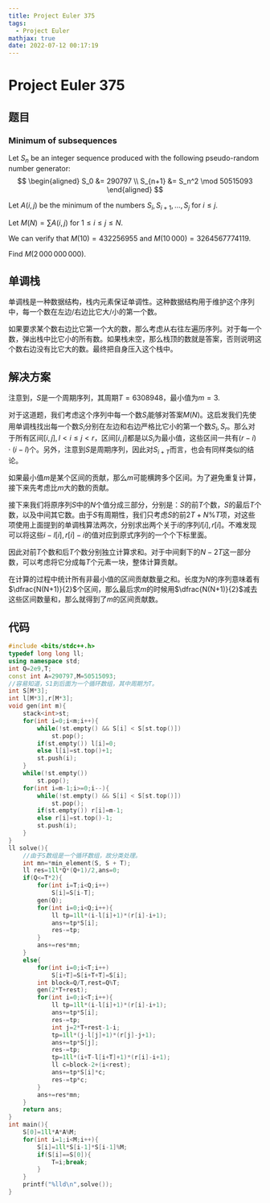 ```yaml
---
title: Project Euler 375
tags:
  - Project Euler
mathjax: true
date: 2022-07-12 00:17:19
---
```


<escape><!-- more --></escape>

# Project Euler 375

## 题目

### Minimum of subsequences

Let $S_n$ be an integer sequence produced with the following pseudo-random number generator:
$$
\begin{aligned}
S_0  &= 290797 \\
S_{n+1}  &= S_n^2 \mod 50515093
\end{aligned}
$$

Let $A(i, j)$ be the minimum of the numbers $S_i, S_{i+1}, \ldots, S_j$ for $i\le j$.

Let $M(N) = \sum A(i, j)$ for $1 \le i \le j \le N$.

We can verify that $M(10) = 432256955$ and $M(10\,000) = 3264567774119$.

Find $M(2\,000\,000\,000)$.

## 单调栈

单调栈是一种数据结构，栈内元素保证单调性。这种数据结构用于维护这个序列中，每一个数在左边/右边比它大/小的第一个数。

如果要求某个数右边比它第一个大的数，那么考虑从右往左遍历序列。对于每一个数，弹出栈中比它小的所有数。如果栈未空，那么栈顶的数就是答案，否则说明这个数右边没有比它大的数。最终把自身压入这个栈中。

## 解决方案

注意到，$S$是一个周期序列，其周期$T=6308948$，最小值为$m=3$.

对于这道题，我们考虑这个序列中每一个数$S_i$能够对答案$M(N)$。这启发我们先使用单调栈找出每一个数$S_i$分别在左边和右边严格比它小的第一个数$S_l,S_r$。那么对于所有区间$[i,j],l < i\le j< r$，区间$[i,j]$都是以$S_i$为最小值，这些区间一共有$(r-i)\cdot (i-l)$个。另外，注意到$S$是周期序列，因此对$S_{i+T}$而言，也会有同样类似的结论。

如果最小值$m$是某个区间的贡献，那么$m$可能横跨多个区间。为了避免重复计算，接下来先考虑比$m$大的数的贡献。

接下来我们将原序列$S$中的$N$个值分成三部分，分别是：$S$的前$T$个数，$S$的最后$T$个数，以及中间其它数。由于$S$有周期性，我们只考虑$S$的前$2T+N\%T$项，对这些项使用上面提到的单调栈算法两次，分别求出两个关于$i$的序列$l[i],r[i]$。不难发现可以将这些$i-l[i],r[i]-i$的值对应到原式序列的一个个下标里面。

因此对前$T$个数和后$T$个数分别独立计算求和。对于中间剩下的$N-2T$这一部分数，可以考虑将它分成每$T$个元素一块，整体计算贡献。

在计算的过程中统计所有非最小值的区间贡献数量之和。长度为$N$的序列意味着有$\dfrac{N(N+1)}{2}$个区间，那么最后求$m$的时候用$\dfrac{N(N+1)}{2}$减去这些区间数量和，那么就得到了$m$的区间贡献数。

## 代码

```C++
#include <bits/stdc++.h>
typedef long long ll;
using namespace std;
int Q=2e9,T;
const int A=290797,M=50515093;
//容易知道，S1到后面为一个循环数组，其中周期为T。
int S[M*3];
int l[M*3],r[M*3];
void gen(int m){
    stack<int>st;
    for(int i=0;i<m;i++){
        while(!st.empty() && S[i] < S[st.top()])
            st.pop();
        if(st.empty()) l[i]=0;
        else l[i]=st.top()+1;
        st.push(i);
    }
    while(!st.empty())
        st.pop();
    for(int i=m-1;i>=0;i--){
        while(!st.empty() && S[i] < S[st.top()])
            st.pop();
        if(st.empty()) r[i]=m-1;
        else r[i]=st.top()-1;
        st.push(i);
    }
}
ll solve(){
    //由于S数组是一个循环数组，故分类处理。
    int mn=*min_element(S, S + T);
    ll res=1ll*Q*(Q+1)/2,ans=0;
    if(Q<=T*2){
        for(int i=T;i<Q;i++)
            S[i]=S[i-T];
        gen(Q);
        for(int i=0;i<Q;i++){
            ll tp=1ll*(i-l[i]+1)*(r[i]-i+1);
            ans+=tp*S[i];
            res-=tp;
        }
        ans+=res*mn;
    }
    else{
        for(int i=0;i<T;i++)
            S[i+T]=S[i+T+T]=S[i];
        int block=Q/T,rest=Q%T;
        gen(2*T+rest);
        for(int i=0;i<T;i++){
            ll tp=1ll*(i-l[i]+1)*(r[i]-i+1);
            ans+=tp*S[i];
            res-=tp;
            int j=2*T+rest-1-i;
            tp=1ll*(j-l[j]+1)*(r[j]-j+1);
            ans+=tp*S[j];
            res-=tp;
            tp=1ll*(i+T-l[i+T]+1)*(r[i]-i+1);
            ll c=block-2+(i<rest);
            ans+=tp*S[i]*c;
            res-=tp*c;
        }
        ans+=res*mn;
    }
    return ans;
}
int main(){
    S[0]=1ll*A*A%M;
    for(int i=1;i<M;i++){
        S[i]=1ll*S[i-1]*S[i-1]%M;
        if(S[i]==S[0]){
            T=i;break;
        }
    }
    printf("%lld\n",solve());
}
```
